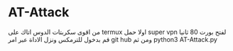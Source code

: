 # AT-Attack
من اقوى سكربتات الدوس اتاك على termux 
اولا حمل super vpn لفتح بورت 80 
ثانيا قم بدخول للترمكس ونزل الاداة عبر امر git hub
ومن ثم 
python3 AT-Attack.py
